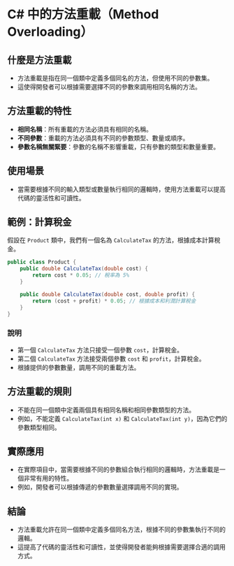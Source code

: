 # C# 中的方法重載（Method Overloading）

## 什麼是方法重載
- 方法重載是指在同一個類中定義多個同名的方法，但使用不同的參數集。
- 這使得開發者可以根據需要選擇不同的參數來調用相同名稱的方法。

## 方法重載的特性
- **相同名稱**：所有重載的方法必須具有相同的名稱。
- **不同參數**：重載的方法必須具有不同的參數類型、數量或順序。
- **參數名稱無關緊要**：參數的名稱不影響重載，只有參數的類型和數量重要。

## 使用場景
- 當需要根據不同的輸入類型或數量執行相同的邏輯時，使用方法重載可以提高代碼的靈活性和可讀性。

## 範例：計算稅金
假設在 `Product` 類中，我們有一個名為 `CalculateTax` 的方法，根據成本計算稅金。

```csharp
public class Product {
    public double CalculateTax(double cost) {
        return cost * 0.05; // 稅率為 5%
    }

    public double CalculateTax(double cost, double profit) {
        return (cost + profit) * 0.05; // 根據成本和利潤計算稅金
    }
}
```

### 說明
- 第一個 `CalculateTax` 方法只接受一個參數 `cost`，計算稅金。
- 第二個 `CalculateTax` 方法接受兩個參數 `cost` 和 `profit`，計算稅金。
- 根據提供的參數數量，調用不同的重載方法。

## 方法重載的規則
- 不能在同一個類中定義兩個具有相同名稱和相同參數類型的方法。
- 例如，不能定義 `CalculateTax(int x)` 和 `CalculateTax(int y)`，因為它們的參數類型相同。

## 實際應用
- 在實際項目中，當需要根據不同的參數組合執行相同的邏輯時，方法重載是一個非常有用的特性。
- 例如，開發者可以根據傳遞的參數數量選擇調用不同的實現。

## 結論
- 方法重載允許在同一個類中定義多個同名方法，根據不同的參數集執行不同的邏輯。
- 這提高了代碼的靈活性和可讀性，並使得開發者能夠根據需要選擇合適的調用方式。
